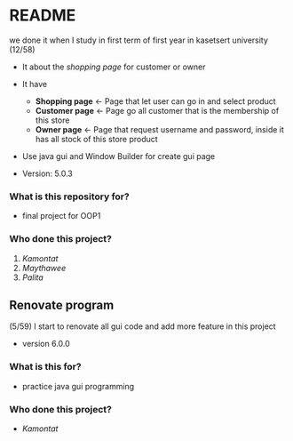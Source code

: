 # README #

we done it when I study in first term of first year in kasetsert university (12/58)
- It about the *shopping page* for customer or owner
- It have 
  - **Shopping page** <- Page that let user can go in and select product
  - **Customer page** <- Page go all customer that is the membership of this store
  - **Owner page**    <- Page that request username and password, inside it has all stock of this store product
- Use java gui and Window Builder for create gui page

- Version: 5.0.3

### What is this repository for? ###

- final project for OOP1

### Who done this project? ###

1. *Kamontat*
2. *Maythawee*
3. *Palita*

## Renovate program ##
(5/59) I start to renovate all gui code and add more feature in this project
- version 6.0.0

### What is this for? ###

- practice java gui programming

### Who done this project? ###

- *Kamontat*
